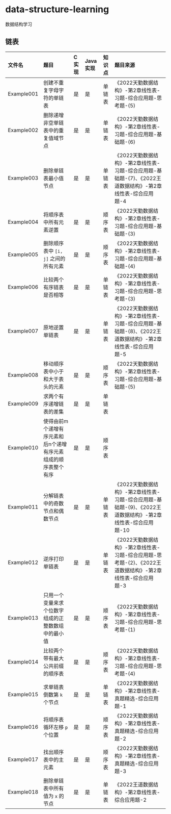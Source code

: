 # data-structure-learning
数据结构学习

## 链表
|文件名|题目|C 实现|Java 实现|知识点|题目来源|
|:--|:--|:--|:--|:--|:--|
|Example001|创建不重复字母字符的单链表|是|是|单链表|《2022天勤数据结构》-第2章线性表-习题-综合应用题-思考题-(5)|
|Example002|删除递增非空单链表中的重复值域节点|是|是|单链表|《2022天勤数据结构》-第2章线性表-习题-综合应用题-基础题-(6)|
|Example003|删除单链表最小值节点|是|是|单链表|《2022天勤数据结构》-第2章线性表-习题-综合应用题-基础题-(7)、《2022王道数据结构》-第2章线性表-综合应用题-4|
|Example004|将顺序表中所有元素逆置|是|是|顺序表|《2022天勤数据结构》-第2章线性表-习题-综合应用题-基础题-(3)|
|Example005|删除顺序表中 `[i, j]` 之间的所有元素|是|是|顺序表|《2022天勤数据结构》-第2章线性表-习题-综合应用题-基础题-(4)|
|Example006|比较两个有序链表是否相等|是|是|单链表|《2022天勤数据结构》-第2章线性表-习题-综合应用题-思考题-(3)|
|Example007|原地逆置单链表|是|是|单链表|《2022天勤数据结构》-第2章线性表-习题-综合应用题-基础题-(8)、《2022王道数据结构》-第2章线性表-综合应用题-5|
|Example008|移动顺序表中小于和大于表头的元素|是|是|顺序表|《2022天勤数据结构》-第2章线性表-习题-综合应用题-基础题-(5)|
|Example009|求两个有序递增链表的差集|是|是|单链表||
|Example010|使得由前m个递增有序元素和后n个递增有序元素组成的顺序表整个有序|是|是|顺序表||
|Example011|分解链表中的奇数节点和偶数节点|是|是|单链表|《2022天勤数据结构》-第2章线性表-习题-综合应用题-基础题-(9)、《2022王道数据结构》-第2章线性表-综合应用题-10|
|Example012|逆序打印单链表|是|是|单链表|《2022天勤数据结构》-第2章线性表-习题-综合应用题-思考题-(2)、《2022王道数据结构》-第2章线性表-综合应用题-3|
|Example013|只用一个变量来求个位数字组成的正整数数组中的最小值|是|是|顺序表|《2022天勤数据结构》-第2章线性表-习题-综合应用题-思考题-(1)|
|Example014|比较两个带有最大公共前缀的顺序表|是|是|顺序表|《2022天勤数据结构》-第2章线性表-习题-综合应用题-思考题-(4)|
|Example015|求单链表倒数第 `k` 个节点|是|是|单链表|《2022天勤数据结构》-第2章线性表-真题精选-综合应用题-1|
|Example016|将顺序表循环左移 `p` 个位置|是|是|顺序表|《2022天勤数据结构》-第2章线性表-真题精选-综合应用题-2|
|Example017|找出顺序表中的主元素|是|是|顺序表|《2022天勤数据结构》-第2章线性表-真题精选-综合应用题-3|
|Example018|删除单链表中所有值为 `x` 的节点|是|是|单链表|《2022王道数据结构》-第2章线性表-综合应用题-2|